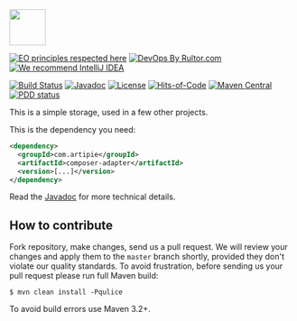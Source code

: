 <img src="https://www.artipie.com/logo.svg" width="64px" height="64px"/>

[![EO principles respected here](https://www.elegantobjects.org/badge.svg)](https://www.elegantobjects.org)
[![DevOps By Rultor.com](http://www.rultor.com/b/artipie/composer-adapter)](http://www.rultor.com/p/artipie/composer-adapter)
[![We recommend IntelliJ IDEA](https://www.elegantobjects.org/intellij-idea.svg)](https://www.jetbrains.com/idea/)

[![Build Status](https://img.shields.io/travis/artipie/composer-adapter/master.svg)](https://travis-ci.org/artipie/composer-adapter)
[![Javadoc](http://www.javadoc.io/badge/com.artipie/composer-adapter.svg)](http://www.javadoc.io/doc/com.artipie/composer-adapter)
[![License](https://img.shields.io/badge/license-MIT-green.svg)](https://github.com/artipie/composer-adapter/blob/master/LICENSE)
[![Hits-of-Code](https://hitsofcode.com/github/artipie/composer-adapter)](https://hitsofcode.com/view/github/artipie/composer-adapter)
[![Maven Central](https://img.shields.io/maven-central/v/com.artipie/composer-adapter.svg)](https://maven-badges.herokuapp.com/maven-central/com.artipie/composer-adapter)
[![PDD status](http://www.0pdd.com/svg?name=artipie/composer-adapter)](http://www.0pdd.com/p?name=artipie/composer-adapter)

This is a simple storage, used in a few other projects.

This is the dependency you need:

```xml
<dependency>
  <groupId>com.artipie</groupId>
  <artifactId>composer-adapter</artifactId>
  <version>[...]</version>
</dependency>
```

Read the [Javadoc](http://www.javadoc.io/doc/com.artipie/composer-adapter)
for more technical details.

## How to contribute

Fork repository, make changes, send us a pull request. We will review
your changes and apply them to the `master` branch shortly, provided
they don't violate our quality standards. To avoid frustration, before
sending us your pull request please run full Maven build:

```
$ mvn clean install -Pqulice
```

To avoid build errors use Maven 3.2+.

